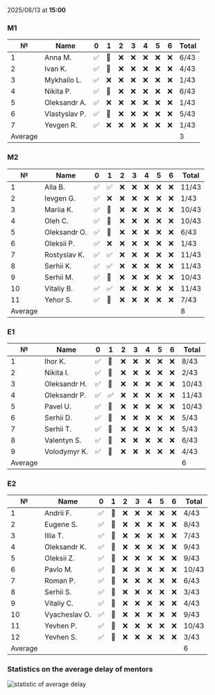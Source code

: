 2025/08/13 at **15:00**
### M1
|№|Name|0|1|2|3|4|5|6|Total|
|-----|-----|-----|-----|-----|-----|-----|-----|-----|-----|
|1|Anna M.|✅|🔄|❌|❌|❌|❌|❌|6/43|
|2|Ivan K.|✅|🔄|❌|❌|❌|❌|❌|4/43|
|3|Mykhailo L.|✅|❌|❌|❌|❌|❌|❌|1/43|
|4|Nikita P.|✅|🔄|❌|❌|❌|❌|❌|6/43|
|5|Oleksandr A.|✅|❌|❌|❌|❌|❌|❌|1/43|
|6|Vlastyslav P.|✅|🔄|❌|❌|❌|❌|❌|5/43|
|7|Yevgen R.|✅|❌|❌|❌|❌|❌|❌|1/43|
|Average|||||||||3|
### M2
|№|Name|0|1|2|3|4|5|6|Total|
|-----|-----|-----|-----|-----|-----|-----|-----|-----|-----|
|1|Alla B.|✅|✅|❌|❌|❌|❌|❌|11/43|
|2|Ievgen G.|✅|❌|❌|❌|❌|❌|❌|1/43|
|3|Mariia K.|✅|🔄|❌|❌|❌|❌|❌|10/43|
|4|Oleh C.|✅|🔄|❌|❌|❌|❌|❌|10/43|
|5|Oleksandr O.|✅|🔄|❌|❌|❌|❌|❌|6/43|
|6|Oleksii P.|✅|❌|❌|❌|❌|❌|❌|1/43|
|7|Rostyslav K.|✅|✅|❌|❌|❌|❌|❌|11/43|
|8|Serhii K.|✅|✅|❌|❌|❌|❌|❌|11/43|
|9|Serhii M.|✅|🔄|❌|❌|❌|❌|❌|10/43|
|10|Vitaliy B.|✅|✅|❌|❌|❌|❌|❌|11/43|
|11|Yehor S.|✅|🔄|❌|❌|❌|❌|❌|7/43|
|Average|||||||||8|
### E1
|№|Name|0|1|2|3|4|5|6|Total|
|-----|-----|-----|-----|-----|-----|-----|-----|-----|-----|
|1|Ihor K.|✅|🔄|❌|❌|❌|❌|❌|8/43|
|2|Nikita I.|✅|🔄|❌|❌|❌|❌|❌|2/43|
|3|Oleksandr H.|✅|🔄|❌|❌|❌|❌|❌|10/43|
|4|Oleksandr P.|✅|✅|❌|❌|❌|❌|❌|11/43|
|5|Pavel U.|✅|🔄|❌|❌|❌|❌|❌|10/43|
|6|Serhii D.|✅|🔄|❌|❌|❌|❌|❌|5/43|
|7|Serhii T.|✅|🔄|❌|❌|❌|❌|❌|5/43|
|8|Valentyn S.|✅|🔄|❌|❌|❌|❌|❌|6/43|
|9|Volodymyr K.|✅|🔄|❌|❌|❌|❌|❌|4/43|
|Average|||||||||6|
### E2
|№|Name|0|1|2|3|4|5|6|Total|
|-----|-----|-----|-----|-----|-----|-----|-----|-----|-----|
|1|Andrii F.|✅|🔄|❌|❌|❌|❌|❌|4/43|
|2|Eugene S.|✅|🔄|❌|❌|❌|❌|❌|8/43|
|3|Illia T.|✅|🔄|❌|❌|❌|❌|❌|7/43|
|4|Oleksandr K.|✅|🔄|❌|❌|❌|❌|❌|9/43|
|5|Oleksii Z.|✅|🔄|❌|❌|❌|❌|❌|9/43|
|6|Pavlo M.|✅|🔄|❌|❌|❌|❌|❌|10/43|
|7|Roman P.|✅|🔄|❌|❌|❌|❌|❌|6/43|
|8|Serhii S.|✅|🔄|❌|❌|❌|❌|❌|3/43|
|9|Vitaliy C.|✅|🔄|❌|❌|❌|❌|❌|4/43|
|10|Vyacheslav O.|✅|🔄|❌|❌|❌|❌|❌|9/43|
|11|Yevhen P.|✅|🔄|❌|❌|❌|❌|❌|10/43|
|12|Yevhen S.|✅|🔄|❌|❌|❌|❌|❌|3/43|
|Average|||||||||6|

### Statistics on the average delay of mentors
![statistic of average delay](https://docs.google.com/spreadsheets/d/e/2PACX-1vTRGxaJWiz7gJtvcjwtHPyyd5ju-BPGGEvp5XTIwGS92XWrY8xHYajrexYFqIVDSJIX7LGb8XaB6X3S/pubchart?oid=1439917493&format=image)
